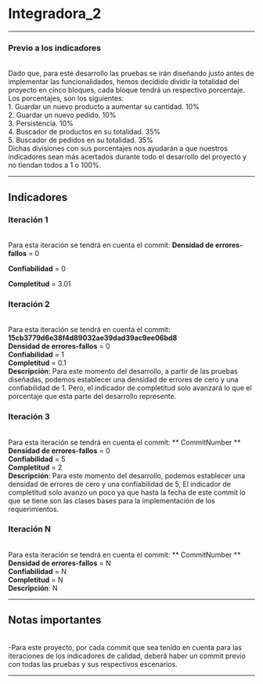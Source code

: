 # Integradora_2

___
### Previo a los indicadores
<br> Dado que, para este desarrollo las pruebas se irán diseñando justo antes de implementar las funcionalidades, hemos decidido dividir la totalidad del proyecto en cinco bloques, cada bloque tendrá un respectivo porcentaje. Los porcentajes, son los siguientes: 
<br> 1.	 Guardar un nuevo producto a aumentar su cantidad. 10%
<br> 2.	Guardar un nuevo pedido. 10%
<br> 3.	Persistencia. 10%
<br> 4.	Buscador de productos en su totalidad. 35%
<br> 5.	Buscador de pedidos en su totalidad. 35%
<br> Dichas divisiones con sus porcentajes nos ayudarán a que nuestros indicadores sean más acertados durante todo el desarrollo del proyecto y no tiendan todos a 1 o 100%.


___
## Indicadores

### Iteración 1 
<br> Para esta iteración se tendrá en cuenta el commit:
**Densidad de errores-fallos** = 0

**Confiabilidad** = 0

**Completitud** = 3.01

### Iteración 2

<br> Para esta iteración se tendrá en cuenta el commit: **15cb3779d6e38f4d89032ae39dad39ac9ee06bd8**
<br> **Densidad de errores-fallos** = 0
<br> **Confiabilidad** = 1
<br> **Completitud** = 0.1
<br> **Descripción**: Para este momento del desarrollo, a partir de las pruebas diseñadas, podemos establecer una densidad de errores de cero y una confiabilidad de 1. Pero, el indicador de completitud solo avanzará lo que el porcentaje que esta parte del desarrollo represente. 

### Iteración 3
<br> Para esta iteración se tendrá en cuenta el commit: ** CommitNumber **
<br> **Densidad de errores-fallos** = 0
<br> **Confiabilidad** = 5
<br> **Completitud** = 2
<br> **Descripción**: Para este momento del desarrollo, podemos establecer una densidad de errores de cero y una confiabilidad de 5, El indicador de completitud solo avanzo un poco ya que hasta la fecha de este commit lo que se tiene son las clases bases para la implementación de los requerimientos. 

### Iteración N
<br> Para esta iteración se tendrá en cuenta el commit: ** CommitNumber **
<br> **Densidad de errores-fallos** = N
<br> **Confiabilidad** = N
<br> **Completitud** = N
<br> **Descripción**: N
___
## Notas importantes

<br>-Para este proyecto, por cada commit que sea tenido en cuenta para las iteraciones de los indicadores de calidad, deberá haber un commit previo con todas las pruebas y sus respectivos escenarios. 

___
